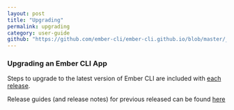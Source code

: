 ```yaml
---
layout: post
title: "Upgrading"
permalink: upgrading
category: user-guide
github: "https://github.com/ember-cli/ember-cli.github.io/blob/master/_posts/2013-04-03-upgrading.md"
---
```


### Upgrading an Ember CLI App

Steps to upgrade to the latest version of Ember CLI are included with [each
release](https://github.com/ember-cli/ember-cli/releases).

Release guides (and release notes) for previous released can be found
[here](https://github.com/ember-cli/ember-cli/tags)


